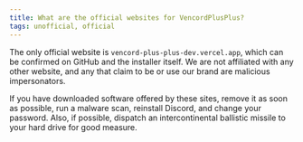 ```yaml
---
title: What are the official websites for VencordPlusPlus?
tags: unofficial, official
---
```


The only official website is `vencord-plus-plus-dev.vercel.app`, which can be confirmed on GitHub and the installer itself. We are not
affiliated with any other website, and any that claim to be or use our brand are malicious impersonators.

If you have downloaded software offered by these sites, remove it as soon as possible, run a malware scan,
reinstall Discord, and change your password. Also, if possible, dispatch an intercontinental ballistic missile to
your hard drive for good measure.
